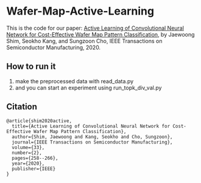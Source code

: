 # Wafer-Map-Active-Learning
This is the code for our paper:
[Active Learning of Convolutional Neural Network for Cost-Effective Wafer Map Pattern Classification](https://ieeexplore.ieee.org/abstract/document/9003245), by Jaewoong Shim, Seokho Kang, and Sungzoon Cho, IEEE Transactions on Semiconductor Manufacturing, 2020.


## How to run it
1. make the preprocessed data with read_data.py
2. and you can start an experiment using run_topk_div_val.py

## Citation
```
@article{shim2020active,  
  title={Active Learning of Convolutional Neural Network for Cost-Effective Wafer Map Pattern Classification},   
  author={Shim, Jaewoong and Kang, Seokho and Cho, Sungzoon},   
  journal={IEEE Transactions on Semiconductor Manufacturing},   
  volume={33},   
  number={2},   
  pages={258--266},   
  year={2020},   
  publisher={IEEE}   
}   
```
